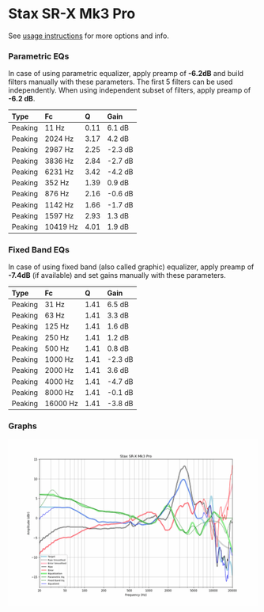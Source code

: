 # Stax SR-X Mk3 Pro
See [usage instructions](https://github.com/jaakkopasanen/AutoEq#usage) for more options and info.

### Parametric EQs
In case of using parametric equalizer, apply preamp of **-6.2dB** and build filters manually
with these parameters. The first 5 filters can be used independently.
When using independent subset of filters, apply preamp of **-6.2 dB**.

| Type    | Fc       |    Q | Gain    |
|:--------|:---------|:-----|:--------|
| Peaking | 11 Hz    | 0.11 | 6.1 dB  |
| Peaking | 2024 Hz  | 3.17 | 4.2 dB  |
| Peaking | 2987 Hz  | 2.25 | -2.3 dB |
| Peaking | 3836 Hz  | 2.84 | -2.7 dB |
| Peaking | 6231 Hz  | 3.42 | -4.2 dB |
| Peaking | 352 Hz   | 1.39 | 0.9 dB  |
| Peaking | 876 Hz   | 2.16 | -0.6 dB |
| Peaking | 1142 Hz  | 1.66 | -1.7 dB |
| Peaking | 1597 Hz  | 2.93 | 1.3 dB  |
| Peaking | 10419 Hz | 4.01 | 1.9 dB  |

### Fixed Band EQs
In case of using fixed band (also called graphic) equalizer, apply preamp of **-7.4dB**
(if available) and set gains manually with these parameters.

| Type    | Fc       |    Q | Gain    |
|:--------|:---------|:-----|:--------|
| Peaking | 31 Hz    | 1.41 | 6.5 dB  |
| Peaking | 63 Hz    | 1.41 | 3.3 dB  |
| Peaking | 125 Hz   | 1.41 | 1.6 dB  |
| Peaking | 250 Hz   | 1.41 | 1.2 dB  |
| Peaking | 500 Hz   | 1.41 | 0.8 dB  |
| Peaking | 1000 Hz  | 1.41 | -2.3 dB |
| Peaking | 2000 Hz  | 1.41 | 3.6 dB  |
| Peaking | 4000 Hz  | 1.41 | -4.7 dB |
| Peaking | 8000 Hz  | 1.41 | -0.1 dB |
| Peaking | 16000 Hz | 1.41 | -3.8 dB |

### Graphs
![](./Stax%20SR-X%20Mk3%20Pro.png)